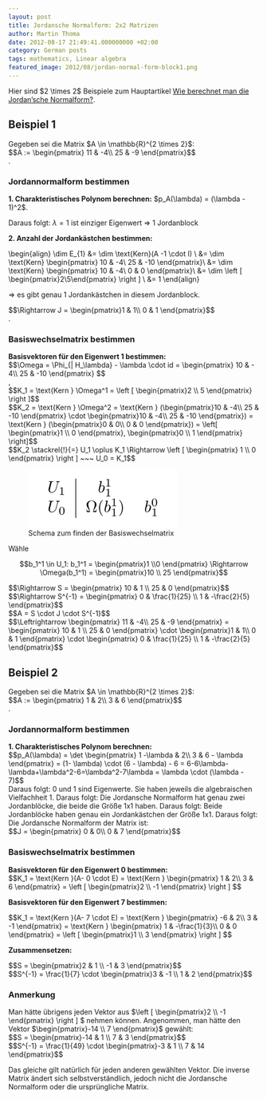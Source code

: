 ```yaml
---
layout: post
title: Jordansche Normalform: 2x2 Matrizen
author: Martin Thoma
date: 2012-08-17 21:49:41.000000000 +02:00
category: German posts
tags: mathematics, Linear algebra
featured_image: 2012/08/jordan-normal-form-block1.png
---
```

<div class="info">Hier sind <span>$2 \times 2$</span> Beispiele zum Hauptartikel <a href="../wie-berechnet-man-die-jordansche-normalform/" title="Wie berechnet man die Jordan&rsquo;sche Normalform?">Wie berechnet man die Jordan&rsquo;sche Normalform?</a>.</div>

<h2>Beispiel 1</h2>
Gegeben sei die Matrix <span>$A \in \mathbb{R}^{2 \times 2}$</span>:
<div>$$A := \begin{pmatrix}
11 & -4\\
25 & -9
\end{pmatrix}$$</div>.

<h3>Jordannormalform bestimmen</h3>
<strong>1. Charakteristisches Polynom berechnen:</strong>
<span>$p_A(\lambda) = (\lambda - 1)^2$</span>.

Daraus folgt: <span>$\lambda = 1$</span> ist einziger Eigenwert
<span>$\Rightarrow$</span> 1 Jordanblock

<strong>2. Anzahl der Jordankästchen bestimmen:</strong>

\begin{align}
\dim E_{1} &= \dim \text{Kern}(A -1 \cdot I) \\
&= \dim \text{Kern} \begin{pmatrix}
10 & -4\\
25 & -10
\end{pmatrix}\\
&= \dim \text{Kern} \begin{pmatrix}
10 & -4\\
0 & 0
\end{pmatrix}\\
&= \dim \left [ \begin{pmatrix}2\\5\end{pmatrix} \right ] \\
&= 1
\end{align}

<span>$\Rightarrow$</span> es gibt genau 1 Jordankästchen in diesem Jordanblock.

<div>$$\Rightarrow
J =
\begin{pmatrix}1 & 1\\
0 & 1
\end{pmatrix}$$</div>.

<h3>Basiswechselmatrix bestimmen</h3>
<strong>Basisvektoren für den Eigenwert 1 bestimmen:</strong>
<div>$$\Omega = \Phi_{| H_\lambda} - \lambda \cdot id =
\begin{pmatrix}
10 & - 4\\
25 & -10
\end{pmatrix}
$$</div>,

<div>$$K_1 = \text{Kern } \Omega^1 = \left [ \begin{pmatrix}2 \\ 5 \end{pmatrix} \right ]$$</div>
<div>$$K_2 = \text{Kern } \Omega^2 = \text{Kern } (\begin{pmatrix}10 & -4\\ 25 & -10 \end{pmatrix} \cdot \begin{pmatrix}10 & -4\\ 25 & -10 \end{pmatrix}) = \text{Kern } (\begin{pmatrix}0 & 0\\ 0 & 0 \end{pmatrix})
=
\left[
\begin{pmatrix}1 \\ 0 \end{pmatrix},
\begin{pmatrix}0 \\ 1 \end{pmatrix}
\right]$$</div>

<div>$$K_2 \stackrel{!}{=} U_1 \oplus K_1
\Rightarrow
\left [
\begin{pmatrix}
1 \\ 0
\end{pmatrix}
\right ] ~~~ U_0 = K_1$$</div>

<figure class="aligncenter">
            <a href="../images/2012/08/jordan-normal-form-scheme-small.png"><img src="../images/2012/08/jordan-normal-form-scheme-small.png" alt="Schema zum finden der Basiswechselmatrix" style="max-width:300px;max-height:116px" class="size-full wp-image-40961"/></a>
            <figcaption class="text-center">Schema zum finden der Basiswechselmatrix</figcaption>
        </figure>

Wähle <div>$$b_1^1 \in U_1: b_1^1 = \begin{pmatrix}1 \\0 \end{pmatrix} \Rightarrow \Omega(b_1^1) = \begin{pmatrix}10 \\ 25 \end{pmatrix}$$</div>
<div>$$\Rightarrow S =
\begin{pmatrix}
10 & 1 \\
25 & 0
\end{pmatrix}$$</div>
<div>$$\Rightarrow S^{-1} =
\begin{pmatrix}
0 & \frac{1}{25} \\
1 & -\frac{2}{5}
\end{pmatrix}$$</div>

<div>$$A = S \cdot J \cdot S^{-1}$$</div>
<div>$$\Leftrightarrow
\begin{pmatrix}
11 & -4\\
25 & -9
\end{pmatrix}
=
\begin{pmatrix}
10 & 1 \\
25 & 0
\end{pmatrix}
\cdot
\begin{pmatrix}1 & 1\\
0 & 1
\end{pmatrix}
\cdot
\begin{pmatrix}
0 & \frac{1}{25} \\
1 & -\frac{2}{5}
\end{pmatrix}$$</div>

<h2>Beispiel 2</h2>
Gegeben sei die Matrix <span>$A \in \mathbb{R}^{2 \times 2}$</span>:
<div>$$A := \begin{pmatrix}
1 & 2\\
3 & 6
\end{pmatrix}$$</div>.

<h3>Jordannormalform bestimmen</h3>
<strong>1. Charakteristisches Polynom berechnen:</strong>
<div>$$p_A(\lambda) = \det \begin{pmatrix}
1 -\lambda & 2\\
3 & 6 - \lambda
\end{pmatrix} = (1- \lambda) \cdot (6 - \lambda) - 6 = 6-6\lambda-\lambda+\lambda^2-6=\lambda^2-7\lambda = \lambda \cdot (\lambda - 7)$$</div>
Daraus folgt: 0 und 1 sind Eigenwerte. Sie haben jeweils die algebraischen Vielfachheit 1.
Daraus folgt: Die Jordansche Normalform hat genau zwei Jordanblöcke, die beide die Grö&szlig;e 1x1 haben.
Daraus folgt: Beide Jordanblöcke haben genau ein Jordankästchen der Grö&szlig;e 1x1.
Daraus folgt: Die Jordansche Normalform der Matrix ist:

<div>$$J = \begin{pmatrix}
0 & 0\\
0 & 7
\end{pmatrix}$$</div>

<h3>Basiswechselmatrix bestimmen</h3>
<strong>Basisvektoren für den Eigenwert 0 bestimmen:</strong>
<div>$$K_1 = \text{Kern }(A- 0 \cdot E) = \text{Kern } \begin{pmatrix}
1 & 2\\
3 & 6
\end{pmatrix} = \left [ \begin{pmatrix}2 \\ -1 \end{pmatrix} \right ] $$</div>

<strong>Basisvektoren für den Eigenwert 7 bestimmen:</strong>
<div>$$K_1 = \text{Kern }(A- 7 \cdot E) = \text{Kern } \begin{pmatrix}
-6 & 2\\
3 & -1
\end{pmatrix} = \text{Kern } \begin{pmatrix}
1 & -\frac{1}{3}\\
0 & 0
\end{pmatrix} = \left [ \begin{pmatrix}1 \\ 3 \end{pmatrix} \right ] $$</div>

<strong>Zusammensetzen:</strong>
<div>$$S = \begin{pmatrix}2 & 1 \\ -1 & 3 \end{pmatrix}$$</div>
<div>$$S^{-1} = \frac{1}{7} \cdot \begin{pmatrix}3 & -1 \\ 1 & 2 \end{pmatrix}$$</div>

<h3>Anmerkung</h3>
Man hätte übrigens jeden Vektor aus <span>$\left [ \begin{pmatrix}2 \\ -1 \end{pmatrix} \right ] $</span> nehmen können. Angenommen, man hätte den Vektor <span>$\begin{pmatrix}-14 \\ 7 \end{pmatrix}$</span> gewählt:

<div>$$S = \begin{pmatrix}-14 & 1 \\ 7 & 3 \end{pmatrix}$$</div>
<div>$$S^{-1} = \frac{1}{49} \cdot \begin{pmatrix}-3 & 1 \\ 7 & 14 \end{pmatrix}$$</div>

Das gleiche gilt natürlich für jeden anderen gewählten Vektor. Die inverse Matrix ändert sich selbstverständlich, jedoch nicht die Jordansche Normalform oder die ursprüngliche Matrix.
